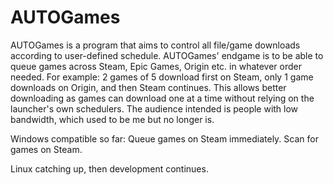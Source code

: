 # AUTOGames
AUTOGames is a program that aims to control all file/game downloads according to user-defined schedule.
AUTOGames' endgame is to be able to queue games across Steam, Epic Games, Origin etc. in whatever order needed.
For example: 2 games of 5 download first on Steam, only 1 game downloads on Origin, and then Steam continues.
This allows better downloading as games can download one at a time without relying on the launcher's own schedulers.
The audience intended is people with low bandwidth, which used to be me but no longer is.

Windows compatible so far:
  Queue games on Steam immediately.
  Scan for games on Steam.

Linux catching up, then development continues.
